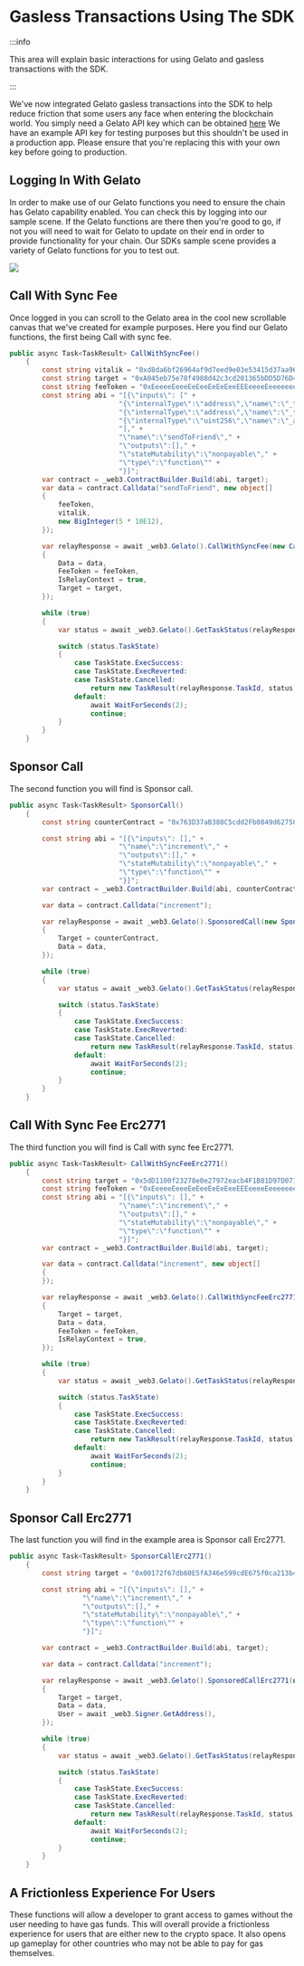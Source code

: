 ﻿---
slug: /current/gasless-transactions-using-Gelato
sidebar_position: 13
sidebar_label: Gasless Transactions Using Gelato
---


# Gasless Transactions Using The SDK

:::info

This area will explain basic interactions for using Gelato and gasless transactions with the SDK.

:::

We've now integrated Gelato gasless transactions into the SDK to help reduce friction that some users any face when entering the blockchain world. You simply need a Gelato API key which can be obtained [here](https://relay.Gelato.network/) We have an example API key for testing purposes but this shouldn't be used in a production app. Please ensure that you're replacing this with your own key before going to production.

## Logging In With Gelato
In order to make use of our Gelato functions you need to ensure the chain has Gelato capability enabled. You can check this by logging into our sample scene. If the Gelato functions are there then you're good to go, if not you will need to wait for Gelato to update on their end in order to provide functionality for your chain. Our SDKs sample scene provides a variety of Gelato functions for you to test out.

![](v2Assets/Gelatogasless.png) 

## Call With Sync Fee
Once logged in you can scroll to the Gelato area in the cool new scrollable canvas that we've created for example purposes. Here you find our Gelato functions, the first being Call with sync fee.

```csharp
public async Task<TaskResult> CallWithSyncFee()
    {
        const string vitalik = "0xd8da6bf26964af9d7eed9e03e53415d37aa96045";
        const string target = "0xA045eb75e78f4988d42c3cd201365bDD5D76D406";
        const string feeToken = "0xEeeeeEeeeEeEeeEeEeEeeEEEeeeeEeeeeeeeEEeE";
        const string abi = "[{\"inputs\": [" +
                           "{\"internalType\":\"address\",\"name\":\"_token\",\"type\":\"address\"}," +
                           "{\"internalType\":\"address\",\"name\":\"_to\",\"type\":\"address\"}," +
                           "{\"internalType\":\"uint256\",\"name\":\"_amount\",\"type\":\"uint256\"}" +
                           "]," +
                           "\"name\":\"sendToFriend\"," +
                           "\"outputs\":[]," +
                           "\"stateMutability\":\"nonpayable\"," +
                           "\"type\":\"function\"" +
                           "}]";
        var contract = _web3.ContractBuilder.Build(abi, target);
        var data = contract.Calldata("sendToFriend", new object[]
        {
            feeToken,
            vitalik,
            new BigInteger(5 * 10E12),
        });

        var relayResponse = await _web3.Gelato().CallWithSyncFee(new CallWithSyncFeeRequest()
        {
            Data = data,
            FeeToken = feeToken,
            IsRelayContext = true,
            Target = target,
        });

        while (true)
        {
            var status = await _web3.Gelato().GetTaskStatus(relayResponse.TaskId);

            switch (status.TaskState)
            {
                case TaskState.ExecSuccess:
                case TaskState.ExecReverted:
                case TaskState.Cancelled:
                    return new TaskResult(relayResponse.TaskId, status);
                default:
                    await WaitForSeconds(2);
                    continue;
            }
        }
    }
```

## Sponsor Call
The second function you will find is Sponsor call.

```csharp
public async Task<TaskResult> SponsorCall()
    {
        const string counterContract = "0x763D37aB388C5cdd2Fb0849d6275802F959fbF30";

        const string abi = "[{\"inputs\": []," +
                           "\"name\":\"increment\"," +
                           "\"outputs\":[]," +
                           "\"stateMutability\":\"nonpayable\"," +
                           "\"type\":\"function\"" +
                           "}]";
        var contract = _web3.ContractBuilder.Build(abi, counterContract);

        var data = contract.Calldata("increment");

        var relayResponse = await _web3.Gelato().SponsoredCall(new SponsoredCallRequest()
        {
            Target = counterContract,
            Data = data,
        });

        while (true)
        {
            var status = await _web3.Gelato().GetTaskStatus(relayResponse.TaskId);

            switch (status.TaskState)
            {
                case TaskState.ExecSuccess:
                case TaskState.ExecReverted:
                case TaskState.Cancelled:
                    return new TaskResult(relayResponse.TaskId, status);
                default:
                    await WaitForSeconds(2);
                    continue;
            }
        }
    }
```

## Call With Sync Fee Erc2771
The third function you will find is Call with sync fee Erc2771.

```csharp
public async Task<TaskResult> CallWithSyncFeeErc2771()
    {
        const string target = "0x5dD1100f23278e0e27972eacb4F1B81D97D071B7";
        const string feeToken = "0xEeeeeEeeeEeEeeEeEeEeeEEEeeeeEeeeeeeeEEeE";
        const string abi = "[{\"inputs\": []," +
                           "\"name\":\"increment\"," +
                           "\"outputs\":[]," +
                           "\"stateMutability\":\"nonpayable\"," +
                           "\"type\":\"function\"" +
                           "}]";
        var contract = _web3.ContractBuilder.Build(abi, target);

        var data = contract.Calldata("increment", new object[]
        {
        });

        var relayResponse = await _web3.Gelato().CallWithSyncFeeErc2771(new CallWithSyncFeeErc2771Request()
        {
            Target = target,
            Data = data,
            FeeToken = feeToken,
            IsRelayContext = true,
        });

        while (true)
        {
            var status = await _web3.Gelato().GetTaskStatus(relayResponse.TaskId);

            switch (status.TaskState)
            {
                case TaskState.ExecSuccess:
                case TaskState.ExecReverted:
                case TaskState.Cancelled:
                    return new TaskResult(relayResponse.TaskId, status);
                default:
                    await WaitForSeconds(2);
                    continue;
            }
        }
    }
```

## Sponsor Call Erc2771
The last function you will find in the example area is Sponsor call Erc2771.

```csharp
public async Task<TaskResult> SponsorCallErc2771()
    {
        const string target = "0x00172f67db60E5fA346e599cdE675f0ca213b47b";

        const string abi = "[{\"inputs\": []," +
                  "\"name\":\"increment\"," +
                  "\"outputs\":[]," +
                  "\"stateMutability\":\"nonpayable\"," +
                  "\"type\":\"function\"" +
                  "}]";

        var contract = _web3.ContractBuilder.Build(abi, target);

        var data = contract.Calldata("increment");

        var relayResponse = await _web3.Gelato().SponsoredCallErc2771(new SponsoredCallErc2771Request()
        {
            Target = target,
            Data = data,
            User = await _web3.Signer.GetAddress(),
        });

        while (true)
        {
            var status = await _web3.Gelato().GetTaskStatus(relayResponse.TaskId);

            switch (status.TaskState)
            {
                case TaskState.ExecSuccess:
                case TaskState.ExecReverted:
                case TaskState.Cancelled:
                    return new TaskResult(relayResponse.TaskId, status);
                default:
                    await WaitForSeconds(2);
                    continue;
            }
        }
    }
```

## A Frictionless Experience For Users
These functions will allow a developer to grant access to games without the user needing to have gas funds. This will overall provide a frictionless experience for users that are either new to the crypto space. It also opens up gameplay for other countries who may not be able to pay for gas themselves.